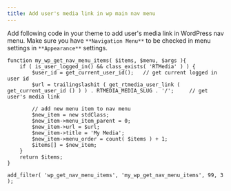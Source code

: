 ```yaml
---
title: Add user's media link in wp main nav menu
---
```


Add following code in your theme to add user's media link in WordPress nav menu. Make sure you have `**Navigation Menu**` to be checked in menu settings in `**Appearance**` settings.

    
    function my_wp_get_nav_menu_items( $items, $menu, $args ){
    	if ( is_user_logged_in() && class_exists( 'RTMedia' ) ) {
    		$user_id = get_current_user_id();	// get current logged in user id
    		$url = trailingslashit ( get_rtmedia_user_link ( get_current_user_id () ) ) . RTMEDIA_MEDIA_SLUG . '/'; 	// get user's media link
    
    		// add new menu item to nav menu
    		$new_item = new stdClass;
    		$new_item->menu_item_parent = 0;
    		$new_item->url = $url;
    		$new_item->title = 'My Media';
    		$new_item->menu_order = count( $items ) + 1;
    		$items[] = $new_item;
    	}
    	return $items;
    }
    
    add_filter( 'wp_get_nav_menu_items', 'my_wp_get_nav_menu_items', 99, 3 );
